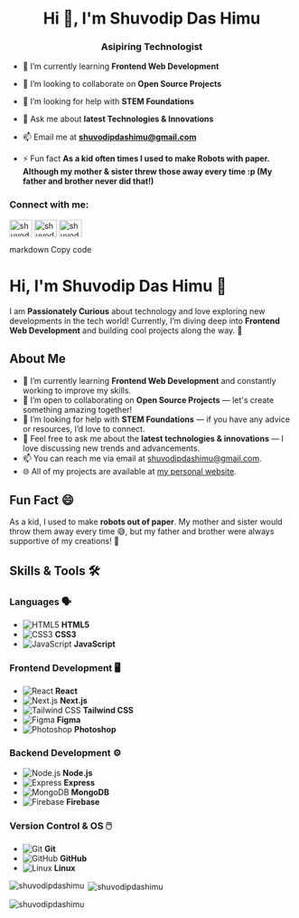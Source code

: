 <h1 align="center">Hi 👋, I'm Shuvodip Das Himu</h1>
<h3 align="center">Asipiring Technologist</h3>

- 🔭 I’m currently learning **Frontend Web Development**

- 👯 I’m looking to collaborate on **Open Source Projects**

- 🤝 I’m looking for help with **STEM Foundations**

<!--- 👨‍💻 All of my projects are available at [https://www.shuvodipdashimu.com](https://www.shuvodipdashimu.com)-->

- 💬 Ask me about **latest Technologies & Innovations**

- 📫 Email me at **shuvodipdashimu@gmail.com**

- ⚡ Fun fact **As a kid often times I used to make Robots with paper. Although my mother & sister threw those away every time :p (My father and brother never did that!)**

<h3 align="left">Connect with me:</h3>
<p align="left">
<!-- <a href="https://dev.to/shuvodipdashimu" target="blank"><img align="center" src="https://raw.githubusercontent.com/rahuldkjain/github-profile-readme-generator/master/src/images/icons/Social/devto.svg" alt="shuvodipdashimu" height="30" width="40" /></a> -->
<a href="https://twitter.com/shuvodipdashimu" target="blank"><img align="center" src="https://raw.githubusercontent.com/rahuldkjain/github-profile-readme-generator/master/src/images/icons/Social/twitter.svg" alt="shuvodipdashimu" height="30" width="40" /></a>
<a href="https://linkedin.com/in/shuvodipdashimu" target="blank"><img align="center" src="https://raw.githubusercontent.com/rahuldkjain/github-profile-readme-generator/master/src/images/icons/Social/linked-in-alt.svg" alt="shuvodipdashimu" height="30" width="40" /></a>
<a href="https://fb.com/shuvodipdashimu" target="blank"><img align="center" src="https://raw.githubusercontent.com/rahuldkjain/github-profile-readme-generator/master/src/images/icons/Social/facebook.svg" alt="shuvodipdashimu" height="30" width="40" /></a>
</p>

markdown
Copy code
# Hi, I'm Shuvodip Das Himu 👋

I am **Passionately Curious** about technology and love exploring new developments in the tech world! Currently, I’m diving deep into **Frontend Web Development** and building cool projects along the way. 🚀

## About Me
- 🔭 I’m currently learning **Frontend Web Development** and constantly working to improve my skills.
- 👯 I’m open to collaborating on **Open Source Projects** — let's create something amazing together!
- 🤝 I’m looking for help with **STEM Foundations** — if you have any advice or resources, I’d love to connect.
- 💬 Feel free to ask me about the **latest technologies & innovations** — I love discussing new trends and advancements.
- 📫 You can reach me via email at [shuvodipdashimu@gmail.com](mailto:shuvodipdashimu@gmail.com).
- 🌐 All of my projects are available at [my personal website](https://www.shuvodipdashimu.com).

## Fun Fact 😄
As a kid, I used to make **robots out of paper**. My mother and sister would throw them away every time 😅, but my father and brother were always supportive of my creations! 🤖

## Skills & Tools 🛠️

### **Languages** 🗣️
- ![HTML5](https://img.shields.io/badge/HTML5-%23E34F26.svg?style=flat&logo=html5&logoColor=white) **HTML5**
- ![CSS3](https://img.shields.io/badge/CSS3-%231572B6.svg?style=flat&logo=css3&logoColor=white) **CSS3**
- ![JavaScript](https://img.shields.io/badge/JavaScript-%23F7DF1E.svg?style=flat&logo=javascript&logoColor=black) **JavaScript**

### **Frontend Development** 🖥️
- ![React](https://img.shields.io/badge/React-%2361DAFB.svg?style=flat&logo=react&logoColor=black) **React**
- ![Next.js](https://img.shields.io/badge/Next.js-%23000000.svg?style=flat&logo=next.js&logoColor=white) **Next.js**
- ![Tailwind CSS](https://img.shields.io/badge/Tailwind%20CSS-%2338B2AC.svg?style=flat&logo=tailwindcss&logoColor=white) **Tailwind CSS**
- ![Figma](https://img.shields.io/badge/Figma-%23F24E1E.svg?style=flat&logo=figma&logoColor=white) **Figma**
- ![Photoshop](https://img.shields.io/badge/Photoshop-%23B3B3B3.svg?style=flat&logo=adobephotoshop&logoColor=white) **Photoshop**

### **Backend Development** ⚙️
- ![Node.js](https://img.shields.io/badge/Node.js-%23339933.svg?style=flat&logo=node.js&logoColor=white) **Node.js**
- ![Express](https://img.shields.io/badge/Express-%23404d59.svg?style=flat&logo=express&logoColor=white) **Express**
- ![MongoDB](https://img.shields.io/badge/MongoDB-%2347A248.svg?style=flat&logo=mongodb&logoColor=white) **MongoDB**
- ![Firebase](https://img.shields.io/badge/Firebase-%23FFCA28.svg?style=flat&logo=firebase&logoColor=black) **Firebase**

### **Version Control & OS** 🖱️
- ![Git](https://img.shields.io/badge/Git-%23F05032.svg?style=flat&logo=git&logoColor=white) **Git**
- ![GitHub](https://img.shields.io/badge/GitHub-%23121011.svg?style=flat&logo=github&logoColor=white) **GitHub**
- ![Linux](https://img.shields.io/badge/Linux-%23FCC624.svg?style=flat&logo=linux&logoColor=black) **Linux**

<!--<h3 align="left">Languages and Tools:</h3>
<p align="left"> <a href="https://www.w3schools.com/css/" target="_blank" rel="noreferrer"> <img src="https://raw.githubusercontent.com/devicons/devicon/master/icons/css3/css3-original-wordmark.svg" alt="css3" width="40" height="40"/> </a> <a href="https://expressjs.com" target="_blank" rel="noreferrer"> <img src="https://raw.githubusercontent.com/devicons/devicon/master/icons/express/express-original-wordmark.svg" alt="express" width="40" height="40"/> </a> <a href="https://www.figma.com/" target="_blank" rel="noreferrer"> <img src="https://www.vectorlogo.zone/logos/figma/figma-icon.svg" alt="figma" width="40" height="40"/> </a> <a href="https://firebase.google.com/" target="_blank" rel="noreferrer"> <img src="https://www.vectorlogo.zone/logos/firebase/firebase-icon.svg" alt="firebase" width="40" height="40"/> </a> <a href="https://git-scm.com/" target="_blank" rel="noreferrer"> <img src="https://www.vectorlogo.zone/logos/git-scm/git-scm-icon.svg" alt="git" width="40" height="40"/> </a> <a href="https://www.w3.org/html/" target="_blank" rel="noreferrer"> <img src="https://raw.githubusercontent.com/devicons/devicon/master/icons/html5/html5-original-wordmark.svg" alt="html5" width="40" height="40"/> </a> <a href="https://developer.mozilla.org/en-US/docs/Web/JavaScript" target="_blank" rel="noreferrer"> <img src="https://raw.githubusercontent.com/devicons/devicon/master/icons/javascript/javascript-original.svg" alt="javascript" width="40" height="40"/> </a> <a href="https://www.linux.org/" target="_blank" rel="noreferrer"> <img src="https://raw.githubusercontent.com/devicons/devicon/master/icons/linux/linux-original.svg" alt="linux" width="40" height="40"/> </a> <a href="https://www.mongodb.com/" target="_blank" rel="noreferrer"> <img src="https://raw.githubusercontent.com/devicons/devicon/master/icons/mongodb/mongodb-original-wordmark.svg" alt="mongodb" width="40" height="40"/> </a> <a href="https://nextjs.org/" target="_blank" rel="noreferrer"> <img src="https://cdn.worldvectorlogo.com/logos/nextjs-2.svg" alt="nextjs" width="40" height="40"/> </a> <a href="https://nodejs.org" target="_blank" rel="noreferrer"> <img src="https://raw.githubusercontent.com/devicons/devicon/master/icons/nodejs/nodejs-original-wordmark.svg" alt="nodejs" width="40" height="40"/> </a> <a href="https://www.photoshop.com/en" target="_blank" rel="noreferrer"> <img src="https://raw.githubusercontent.com/devicons/devicon/master/icons/photoshop/photoshop-line.svg" alt="photoshop" width="40" height="40"/> </a> <a href="https://reactjs.org/" target="_blank" rel="noreferrer"> <img src="https://raw.githubusercontent.com/devicons/devicon/master/icons/react/react-original-wordmark.svg" alt="react" width="40" height="40"/> </a> <a href="https://reactnative.dev/" target="_blank" rel="noreferrer"> <img src="https://reactnative.dev/img/header_logo.svg" alt="reactnative" width="40" height="40"/> </a> <a href="https://tailwindcss.com/" target="_blank" rel="noreferrer"> <img src="https://www.vectorlogo.zone/logos/tailwindcss/tailwindcss-icon.svg" alt="tailwind" width="40" height="40"/> </a> </p>-->

<p><img align="left" src="https://github-readme-stats.vercel.app/api/top-langs?username=shuvodipdashimu&show_icons=true&locale=en&layout=compact" alt="shuvodipdashimu" /></p>

<p>&nbsp;<img align="center" src="https://github-readme-stats.vercel.app/api?username=shuvodipdashimu&show_icons=true&locale=en" alt="shuvodipdashimu" /></p>

<p><img align="center" src="https://github-readme-streak-stats.herokuapp.com/?user=shuvodipdashimu&" alt="shuvodipdashimu" /></p>
